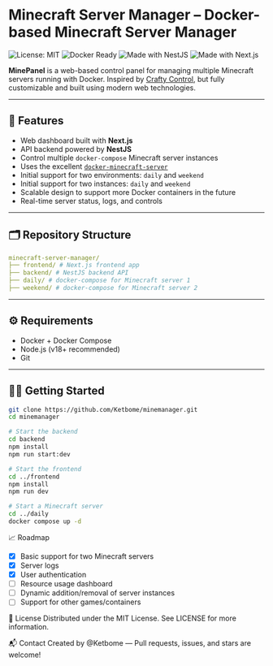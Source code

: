 # Minecraft Server Manager – Docker-based Minecraft Server Manager
![License: MIT](https://img.shields.io/badge/License-MIT-yellow.svg)
![Docker Ready](https://img.shields.io/badge/Docker-Ready-blue)
![Made with NestJS](https://img.shields.io/badge/Backend-NestJS-red)
![Made with Next.js](https://img.shields.io/badge/Frontend-Next.js-black)


**MinePanel** is a web-based control panel for managing multiple Minecraft servers running with Docker. Inspired by [Crafty Control](https://craftycontrol.com), but fully customizable and built using modern web technologies.

---

## 🚀 Features

- Web dashboard built with **Next.js**
- API backend powered by **NestJS**
- Control multiple `docker-compose` Minecraft server instances
- Uses the excellent [`docker-minecraft-server`](https://docker-minecraft-server.readthedocs.io/en/latest/)
- Initial support for two environments: `daily` and `weekend`
- Initial support for two instances: `daily` and `weekend`
- Scalable design to support more Docker containers in the future
- Real-time server status, logs, and controls

---

## 🗂️ Repository Structure
```yaml
minecraft-server-manager/
├── frontend/ # Next.js frontend app
├── backend/ # NestJS backend API
├── daily/ # docker-compose for Minecraft server 1
├── weekend/ # docker-compose for Minecraft server 2
```

---

## ⚙️ Requirements

- Docker + Docker Compose
- Node.js (v18+ recommended)
- Git

---

## 🧑‍💻 Getting Started

```bash
git clone https://github.com/Ketbome/minemanager.git
cd minemanager

# Start the backend
cd backend
npm install
npm run start:dev

# Start the frontend
cd ../frontend
npm install
npm run dev

# Start a Minecraft server
cd ../daily
docker compose up -d
```

📈 Roadmap
 - [x] Basic support for two Minecraft servers
 - [x] Server logs
 - [x] User authentication
 - [ ] Resource usage dashboard
 - [ ] Dynamic addition/removal of server instances
 - [ ] Support for other games/containers

🪪 License
Distributed under the MIT License. See LICENSE for more information.

📬 Contact
Created by @Ketbome — Pull requests, issues, and stars are welcome!
